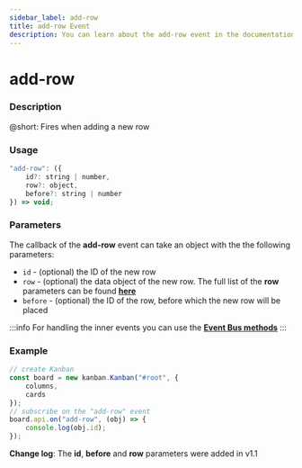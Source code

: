 ```yaml
---
sidebar_label: add-row
title: add-row Event
description: You can learn about the add-row event in the documentation of the DHTMLX JavaScript Kanban library. Browse developer guides and API reference, try out code examples and live demos, and download a free 30-day evaluation version of DHTMLX Kanban.
---
```


# add-row

### Description

@short: Fires when adding a new row

### Usage

~~~jsx {}
"add-row": ({
	id?: string | number,
	row?: object,
	before?: string | number
}) => void;
~~~

### Parameters

The callback of the **add-row** event can take an object with the the following parameters:

- `id` - (optional) the ID of the new row
- `row` - (optional) the data object of the new row. The full list of the **row** parameters can be found [**here**](api/config/js_kanban_rows_config.md)
- `before` - (optional) the ID of the row, before which the new row will be placed

:::info
For handling the inner events you can use the [**Event Bus methods**](api/api_overview.md/#event-bus-methods)
:::

### Example

~~~jsx {7-9}
// create Kanban
const board = new kanban.Kanban("#root", {
	columns,
	cards
});
// subscribe on the "add-row" event 
board.api.on("add-row", (obj) => {
	console.log(obj.id);
});
~~~

**Change log**: The **id**, **before** and **row** parameters were added in v1.1
